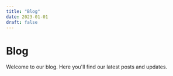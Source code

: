 ```yaml
---
title: "Blog"
date: 2023-01-01
draft: false
---
```


# Blog

Welcome to our blog. Here you'll find our latest posts and updates.